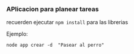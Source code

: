 ### APlicacion para planear tareas ###

recuerden ejecutar ``` npm install ``` para las librerias

Ejemplo: 

```node app crear -d  "Pasear al perro"```